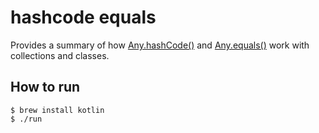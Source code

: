 # hashcode equals

Provides a summary of how [Any.hashCode()](https://kotlinlang.org/api/latest/jvm/stdlib/kotlin/-any/hash-code.html) and [Any.equals()](https://kotlinlang.org/api/latest/jvm/stdlib/kotlin/-any/equals.html) work with collections and classes.

## How to run

```
$ brew install kotlin
$ ./run
```
